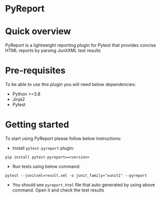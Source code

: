 # PyReport

# Quick overview
PyReport is a lightweight reporting plugin for Pytest that provides concise HTML reports by parsing JunitXML test results

# Pre-requisites
To be able to use this plugin you will need below dependencies:
* Python >=3.8
* Jinja2
* Pytest

# Getting started

To start using PyReport please follow below instructions:

* Install `pytest-pyreport` plugin:
```
pip install pytest-pyreport==<version>
```

* Run tests using below command:
```
pytest --junitxml=result.xml -o junit_family="xunit1" --pyreport
```

* You should see `pyreport.html` file that auto generated by using above command. Open it and check the test results